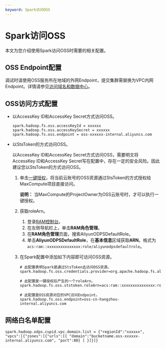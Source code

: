 ```yaml
---
keyword: Spark访问OSS
---
```


# Spark访问OSS

本文为您介绍使用Spark访问OSS时需要的相关配置。

## OSS Endpoint配置

调试时请使用OSS服务所在地域的外网Endpoint，提交集群需替换为VPC内网Endpoint。详情请参见[访问域名和数据中心](/intl.zh-CN/开发指南/访问域名（Endpoint）/访问域名和数据中心.md)。

## OSS访问方式配置

-   以AccessKey ID和AccessKey Secret方式访问OSS。

    ```
    spark.hadoop.fs.oss.accessKeyId = xxxxxx
    spark.hadoop.fs.oss.accessKeySecret = xxxxxx
    spark.hadoop.fs.oss.endpoint = oss-xxxxxx-internal.aliyuncs.com
    ```

-   以StsToken的方式访问OSS。

    以AccessKey ID和AccessKey Secret方式访问OSS，需要明文将AccessKey ID和AccessKey Secret写在配置中，存在一定的安全风险。因此建议您以StsToken的方式访问OSS。

    1.  单击[一键授权](https://ram.console.aliyun.com/?spm=a2c4g.11186623.2.9.3bf06a064lrBYN#/role/authorize?request=%7B%22Requests%22:%20%7B%22request1%22:%20%7B%22RoleName%22:%20%22AliyunODPSDefaultRole%22,%20%22TemplateId%22:%20%22DefaultRole%22%7D%7D,%20%22ReturnUrl%22:%20%22https:%2F%2Fram.console.aliyun.com%2F%22,%20%22Service%22:%20%22ODPS%22%7D)，将当前云账号的OSS资源通过StsToken的方式授权给MaxCompute项目直接访问。

        **说明：** 当MaxCompute的ProjectOwner为OSS云账号时，才可以执行一键授权。

    2.  获取roleArn。
        1.  登录[RAM控制台](https://ram.console.aliyun.com/)。
        2.  在左侧导航栏上，单击**RAM角色管理**。
        3.  在**RAM角色管理**页面，搜索AliyunODPSDefaultRole。
        4.  单击**AliyunODPSDefaultRole**，在**基本信息**区域获取**ARN**。格式为`acs:ram::xxxxxxxxxxxxxxx:role/aliyunodpsdefaultrole`。
    3.  在Spark配置中添加如下内容即可访问OSS资源。

        ```
        # 此配置表明Spark是通过StsToken去访问OSS资源。
        spark.hadoop.fs.oss.credentials.provider=org.apache.hadoop.fs.aliyun.oss.AliyunStsTokenCredentialsProvider
        
        # 此配置是一键授权后产生的一个roleArn。
        spark.hadoop.fs.oss.ststoken.roleArn=acs:ram::xxxxxxxxxxxxxxx:role/aliyunodpsdefaultrole
        
        # 此配置是OSS资源对应的VPC访问Endpoint。
        spark.hadoop.fs.oss.endpoint=oss-cn-hangzhou-internal.aliyuncs.com
        ```


## 网络白名单配置

```
spark.hadoop.odps.cupid.vpc.domain.list = {"regionId":"xxxxxx", "vpcs":[{"zones":[{"urls":[{ "domain":"bucketname.oss-xxxxxx-internal.aliyuncs.com", "port":80} ] }]}]}
```

